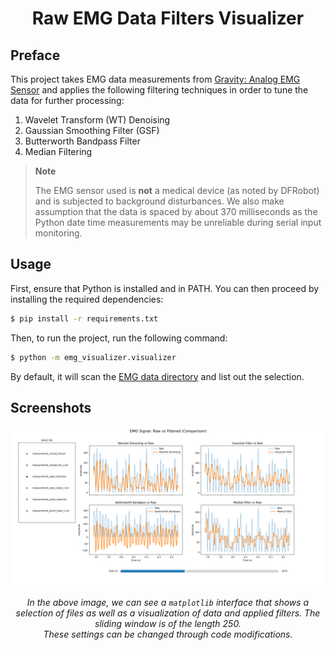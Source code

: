 <h1 align="center">Raw EMG Data Filters Visualizer</h1>

## Preface

This project takes EMG data measurements from <a href="https://www.dfrobot.com/product-1661.html">Gravity: Analog EMG Sensor</a> and applies the following filtering techniques in order to tune the data for further processing:

1. Wavelet Transform (WT) Denoising
2. Gaussian Smoothing Filter (GSF)
3. Butterworth Bandpass Filter
4. Median Filtering

> **Note**
> 
> The EMG sensor used is **not** a medical device (as noted by DFRobot) and is subjected to background disturbances. We also make assumption that the data is spaced by about 370 milliseconds as the Python date time measurements may be unreliable during serial input monitoring.

## Usage

First, ensure that Python is installed and in PATH. You can then proceed by installing the required dependencies:

```sh
$ pip install -r requirements.txt
```

Then, to run the project, run the following command:

```sh
$ python -m emg_visualizer.visualizer
```

By default, it will scan the [EMG data directory](./emg_data/) and list out the selection.

## Screenshots

![screen_1](./assets/screen_1.png)

<center><i>In the above image, we can see a <code>matplotlib</code> interface that shows a selection of files as well as a visualization of data and applied filters. The sliding window is of the length 250.</i></center>

<center><i>These settings can be changed through code modifications.</i></center>